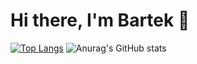 # Hi there, I'm Bartek 👋


[![Top Langs](https://github-readme-stats.vercel.app/api/top-langs/?username=tutusbot)](https://github.com/anuraghazra/github-readme-stats)
![Anurag's GitHub stats](https://github-readme-stats.vercel.app/api?username=tutusbot&theme=tokyonight&show_icons=true)
